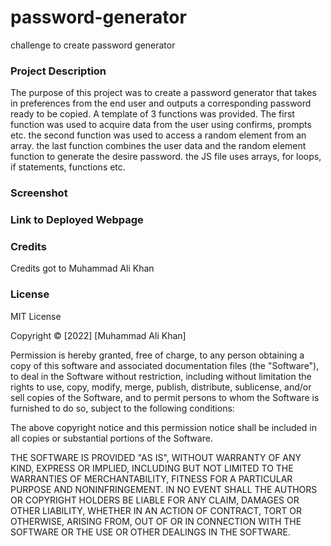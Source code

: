 # password-generator
challenge to create password generator

### Project Description 

The purpose of this project was to create a password generator that takes in preferences from the end user and outputs a corresponding password ready to be copied. A template of 3 functions was provided. The first function was used to acquire data from the user using confirms, prompts etc. the second function was used to access a random element from an array. the last function combines the user data and the random element function to generate the desire password. the JS file uses arrays, for loops, if statements, functions etc.

### Screenshot


### Link to Deployed Webpage



### Credits

Credits got to Muhammad Ali Khan

### License

MIT License

Copyright &copy; [2022] [Muhammad Ali Khan]

Permission is hereby granted, free of charge, to any person obtaining a copy of this software and associated documentation files (the "Software"), to deal in the Software without restriction, including without limitation the rights to use, copy, modify, merge, publish, distribute, sublicense, and/or sell copies of the Software, and to permit persons to whom the Software is furnished to do so, subject to the following conditions:

The above copyright notice and this permission notice shall be included in all copies or substantial portions of the Software.

THE SOFTWARE IS PROVIDED "AS IS", WITHOUT WARRANTY OF ANY KIND, EXPRESS OR IMPLIED, INCLUDING BUT NOT LIMITED TO THE WARRANTIES OF MERCHANTABILITY, FITNESS FOR A PARTICULAR PURPOSE AND NONINFRINGEMENT. IN NO EVENT SHALL THE AUTHORS OR COPYRIGHT HOLDERS BE LIABLE FOR ANY CLAIM, DAMAGES OR OTHER LIABILITY, WHETHER IN AN ACTION OF CONTRACT, TORT OR OTHERWISE, ARISING FROM, OUT OF OR IN CONNECTION WITH THE SOFTWARE OR THE USE OR OTHER DEALINGS IN THE SOFTWARE.
